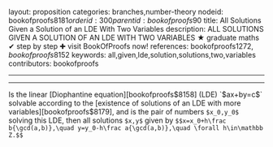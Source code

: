 layout: proposition
categories: branches,number-theory
nodeid: bookofproofs$8181
orderid: 300
parentid: bookofproofs$90
title: All Solutions Given a Solution of an LDE With Two Variables
description: ALL SOLUTIONS GIVEN A SOLUTION OF AN LDE WITH TWO VARIABLES &#9733; graduate maths &#10004; step by step &#10010; visit BookOfProofs now!
references: bookofproofs$1272,bookofproofs$8152
keywords: all,given,lde,solution,solutions,two,variables
contributors: bookofproofs

---


---

Is the linear [Diophantine equation][bookofproofs$8158] (LDE) `$ax+by=c$` solvable according to the [existence of solutions of an LDE with more variables][bookofproofs$8179], and is the pair of numbers `$x_0,y_0$` solving this LDE, then all solutions `$x,y$` given by `$$x=x_0+h\frac b{\gcd(a,b)},\quad y=y_0-h\frac a{\gcd(a,b)},\quad \forall h\in\mathbb Z.$$`

